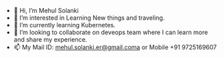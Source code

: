 - 👋 Hi, I’m Mehul Solanki
- 👀 I’m interested in Learning New things and traveling.
- 🌱 I’m currently learning Kubernetes.
- 💞️ I’m looking to collaborate on deveops team where I can learn more and share my experience.
- 📫 My Mail ID: mehul.solanki.er@gmail.coma or Mobile +91 9725169607

<!---
Mehul1009/Mehul1009 is a ✨ special ✨ repository because its `README.md` (this file) appears on your GitHub profile.
You can click the Preview link to take a look at your changes.
--->

